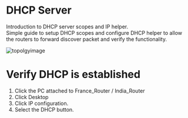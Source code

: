 # DHCP Server

Introduction to DHCP server scopes and IP helper.</br>
Simple guide to setup DHCP scopes and configure DHCP helper to allow the routers to forward discover packet and verify the functionality.

![topolgyimage](https://github.com/user-attachments/assets/955ead03-572e-4841-a427-fdf9d845300f)
<br>
# Verify DHCP is established
1.	Click the PC attached to France_Router / India_Router 
2.	Click Desktop
3.	Click IP configuration.
4.	Select the DHCP button.
